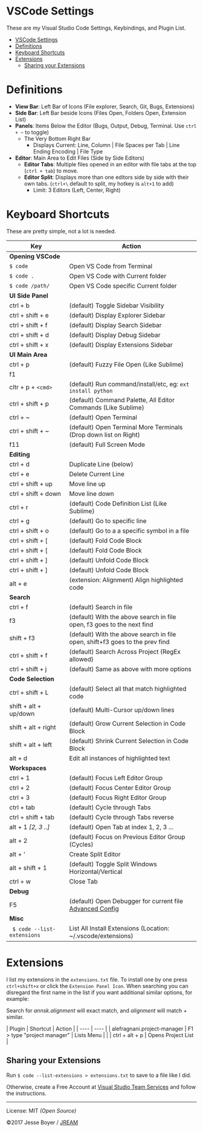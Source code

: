 # VSCode Settings

These are my Visual Studio Code Settings, Keybindings, and Plugin List.

<!-- TOC -->

- [VSCode Settings](#vscode-settings)
- [Definitions](#definitions)
- [Keyboard Shortcuts](#keyboard-shortcuts)
- [Extensions](#extensions)
    - [Sharing your Extensions](#sharing-your-extensions)

<!-- /TOC -->

# Definitions
- **View Bar**: Left Bar of Icons (File explorer, Search, Git, Bugs, Extensions)
- **Side Bar**: Left Bar beside Icons (Files Open, Folders Open, Extension List)
- **Panels**: Items Below the Editor (Bugs, Output, Debug, Terminal. Use `ctrl + ~` to toggle)
    - The Very Bottom Right Bar
        - Displays Current: Line, Column | File Spaces per Tab | Line Ending Encoding | File Type
- **Editor**: Main Area to Edit Files (Side by Side Editors)
    - **Editor Tabs**: Multiple files opened in an editor with file tabs at the top (`ctrl + tab`) to move.
    - **Editor Split**: Displays more than one editors side by side with their own tabs. (`ctrl+\` default to split, my hotkey is `alt+1` to add)
        - Limit: 3 Editors (Left, Center, Right)

# Keyboard Shortcuts
These are pretty simple, not a lot is needed.

| Key | Action |
| ---- | ---- |
| **Opening VSCode** |  |
| `$ code` | Open VS Code from Terminal |
| `$ code .` | Open VS Code with Current folder |
| `$ code /path/` | Open VS Code specific Current folder |
| **UI Side Panel** |  |
| ctrl + b | (default) Toggle Sidebar Visibility |
| ctrl + shift + e | (default) Display Explorer Sidebar |
| ctrl + shift + f | (default) Display Search Sidebar |
| ctrl + shift + d | (default) Display Debug Sidebar |
| ctrl + shift + x | (default) Display Extensions Sidebar |
| **UI Main Area** |  |
| ctrl + p | (default) Fuzzy File Open (Like Sublime) |
| f1 |  |
| cltr + p + `<cmd>` | (default) Run command/install/etc, eg: `ext install python` |
| ctrl + shift + p | (default) Command Palette, All Editor Commands (Like Sublime) |
| ctrl + ~ | (default) Open Terminal |
| ctrl + shift + ~ | (default) Open Terminal More Terminals (Drop down list on Right) |
| f11 | (default) Full Screen Mode |
| **Editing** |  |
| ctrl + d | Duplicate Line (below) |
| ctrl + e | Delete Current Line |
| ctrl + shift + up | Move line up |
| ctrl + shift + down | Move line down |
| ctrl + r | (default) Code Definition List (Like Sublime) |
| ctrl + g | (default) Go to specific line |
| ctrl + shift + o | (default) Go to a a specific symbol in a file |
| ctrl + shift + [ | (default) Fold Code Block |
| ctrl + shift + [ | (default) Fold Code Block |
| ctrl + shift + ] | (default) Unfold Code Block |
| ctrl + shift + ] | (default) Unfold Code Block |
| alt + e | (extension: Alignment) Align highlighted code |
| **Search** |  |
| ctrl + f | (default) Search in file |
| f3 | (default) With the above search in file open, f3 goes to the next find |
| shift + f3 | (default) With the above search in file open, shift+f3 goes to the prev find |
| ctrl + shift + f | (default) Search Across Project (RegEx allowed) |
| ctrl + shift + j | (default) Same as above with more options |
| **Code Selection** |  |
| ctrl + shift + L | (default) Select all that match highlighted code |
| shift + alt + up/down | (default) Multi-Cursor up/down lines |
| shift + alt + right | (default) Grow Current Selection in Code Block |
| shift + alt + left | (default) Shrink Current Selection in Code Block |
| alt + d | Edit all instances of highlighted text
| **Workspaces** |  |
| ctrl + 1 | (default) Focus Left Editor Group |
| ctrl + 2 | (default) Focus Center Editor Group |
| ctrl + 3 | (default) Focus Right Editor Group |
| ctrl + tab | (default) Cycle through Tabs |
| ctrl + shift + tab | (default) Cycle through Tabs reverse |
| alt + 1 *[2, 3 ..]* | (default) Open Tab at index 1, 2, 3 ... |
| alt + 2 | (default) Focus on Previous Editor Group (Cycles) |
| alt + ' | Create Split Editor |
| alt + shift + 1 | (default) Toggle Split Windows Horizontal/Vertical |
| ctrl + w | Close Tab |
| **Debug** |  |
| F5 | (default) Open Debugger for current file [Advanced Config](https://code.visualstudio.com/docs/editor/debugging#_launch-configurations) |
| **Misc** |  |
| ` $ code --list-extensions` | List All Install Extensions (Location:  ~/.vscode/extensions) |

# Extensions
I list my extensions in the `extensions.txt` file. To install one by one press `ctrl+shift+x` or click the `Extension Panel Icon`. When searching you can disregard the first name in the list if you want additional similar options, for example:

Search for *annsk.alignment* will exact match, and *alignment* will match + similar.

| Plugin | Shortcut | Action |
| ---- | ---- |
|  alefragnani.project-manager | F1 > type "project manager" | Lists Menu |
|                              | ctrl + alt + p | Opens Project List |

## Sharing your Extensions

Run `$ code --list-extensions > extensions.txt` to save to a file like I did.

Otherwise, create a Free Account at [Visual Studio Team Services](https://www.visualstudio.com/en-us/docs/setup-admin/team-services/sign-up-for-visual-studio-team-services) and follow the instructions.

---
License: MIT *(Open Source)*

&copy;2017 Jesse Boyer / [JREAM](http://jream.com)
